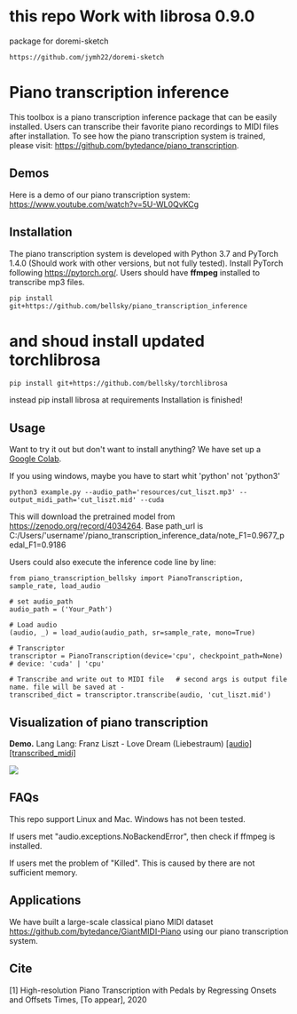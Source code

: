 # this repo Work with librosa 0.9.0

package for doremi-sketch
```
https://github.com/jymh22/doremi-sketch
```

# Piano transcription inference

This toolbox is a piano transcription inference package that can be easily installed. Users can transcribe their favorite piano recordings to MIDI files after installation. To see how the piano transcription system is trained, please visit: https://github.com/bytedance/piano_transcription.

## Demos
Here is a demo of our piano transcription system: https://www.youtube.com/watch?v=5U-WL0QvKCg

## Installation
The piano transcription system is developed with Python 3.7 and PyTorch 1.4.0 (Should work with other versions, but not fully tested).
Install PyTorch following https://pytorch.org/. Users should have **ffmpeg** installed to transcribe mp3 files.

```
pip install git+https://github.com/bellsky/piano_transcription_inference
```

# and shoud install updated torchlibrosa
```
pip install git+https://github.com/bellsky/torchlibrosa
```

instead pip install librosa at requirements
Installation is finished! 

## Usage
Want to try it out but don't want to install anything? We have set up a [Google Colab](https://colab.research.google.com/github/qiuqiangkong/piano_transcription_inference/blob/master/resources/inference.ipynb).

If you using windows, maybe you have to start whit 'python' not 'python3'
```
python3 example.py --audio_path='resources/cut_liszt.mp3' --output_midi_path='cut_liszt.mid' --cuda
```


This will download the pretrained model from https://zenodo.org/record/4034264.
Base path_url is C:/Users/'username'/piano_transcription_inference_data/note_F1=0.9677_pedal_F1=0.9186

Users could also execute the inference code line by line:
```
from piano_transcription_bellsky import PianoTranscription, sample_rate, load_audio

# set audio_path
audio_path = ('Your_Path')

# Load audio
(audio, _) = load_audio(audio_path, sr=sample_rate, mono=True)

# Transcriptor
transcriptor = PianoTranscription(device='cpu', checkpoint_path=None)  # device: 'cuda' | 'cpu'

# Transcribe and write out to MIDI file   # second args is output file name. file will be saved at -
transcribed_dict = transcriptor.transcribe(audio, 'cut_liszt.mid')
```

## Visualization of piano transcription

**Demo.** Lang Lang: Franz Liszt - Love Dream (Liebestraum) [[audio]](resources/cut_liszt.mp3) [[transcribed_midi]](resources/cut_liszt.mid)

<img src="resources/cut_liszt.png">

## FAQs
This repo support Linux and Mac. Windows has not been tested.

If users met "audio.exceptions.NoBackendError", then check if ffmpeg is installed.

If users met the problem of "Killed". This is caused by there are not sufficient memory.

## Applications

We have built a large-scale classical piano MIDI dataset https://github.com/bytedance/GiantMIDI-Piano using our piano transcription system.

## Cite
[1] High-resolution Piano Transcription with Pedals by Regressing Onsets and Offsets Times, [To appear], 2020

